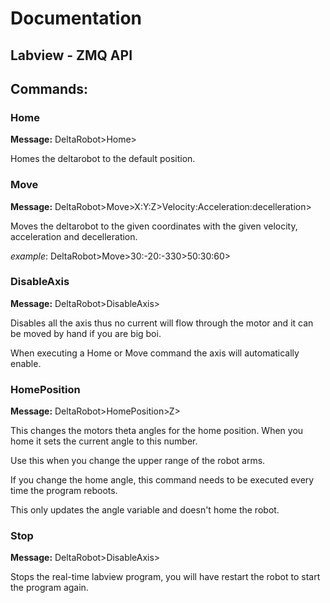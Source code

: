 # Documentation

## Labview - ZMQ API 

## Commands:

### Home
**Message:** DeltaRobot>Home>

Homes the deltarobot to the default position.

### Move
**Message:** DeltaRobot>Move>X:Y:Z>Velocity:Acceleration:decelleration>

Moves the deltarobot to the given coordinates with the given velocity, acceleration and decelleration.

*example*: DeltaRobot>Move>30:-20:-330>50:30:60>

### DisableAxis
**Message:** DeltaRobot>DisableAxis>

Disables all the axis thus no current will flow through the motor and it can be moved by hand if you are big boi.

When executing a Home or Move command the axis will automatically enable.

### HomePosition
**Message:** DeltaRobot>HomePosition>Z>

This changes the motors theta angles for the home position. When you home it sets the current angle to this number.

Use this when you change the upper range of the robot arms.

If you change the home angle, this command needs to be executed every time the program reboots.

This only updates the angle variable and doesn't home the robot.

### Stop
**Message:** DeltaRobot>DisableAxis>

Stops the real-time labview program, you will have restart the robot to start the program again.
